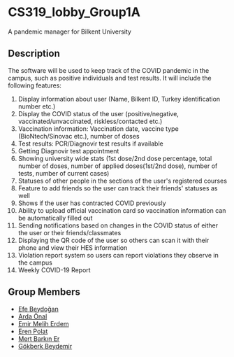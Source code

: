 # CS319_lobby_Group1A
A pandemic manager for Bilkent University

## Description
The software will be used to keep track of the COVID pandemic in the campus, such as positive individuals and test results. It will include the following features:  
1. Display information about user (Name, Bilkent ID, Turkey identification number etc.) 
2. Display the COVID status of the user (positive/negative, vaccinated/unvaccinated, riskless/contacted etc.)
3. Vaccination information: Vaccination date, vaccine type (BioNtech/Sinovac etc.), number of doses  
4. Test results: PCR/Diagnovir test results if available  
5. Getting Diagnovir test appointment
6. Showing university wide stats (1st dose/2nd dose percentage, total number of doses, number of applied doses(1st/2nd dose), number of tests, number of current cases)
7. Statuses of other people in the sections of the user's registered courses  
8. Feature to add friends so the user can track their friends' statuses as well  
9. Shows if the user has contracted COVID previously  
10. Ability to upload official vaccination card so vaccination information can be automatically filled out  
11. Sending notifications based on changes in the COVID status of either the user or their friends/classmates  
12. Displaying the QR code of the user so others can scan it with their phone and view their HES information  
13. Violation report system so users can report violations they observe in the campus 
14. Weekly COVID-19 Report



## Group Members
* [Efe Beydoğan](https://github.com/efebeydogan01)
* [Arda Önal](https://github.com/ardaOnal)
* [Emir Melih Erdem](https://github.com/emirmeliherdem)
* [Eren Polat](https://github.com/erenpolat)
* [Mert Barkın Er](https://github.com/Mert-Barkin-Er)
* [Gökberk Beydemir](https://github.com/gokberkbeydemir)
